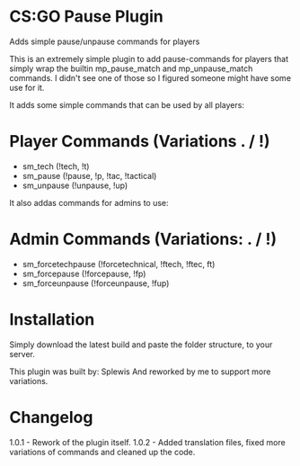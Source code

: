 # CS:GO Pause Plugin
Adds simple pause/unpause commands for players

This is an extremely simple plugin to add pause-commands for players that simply wrap the builtin mp_pause_match and mp_unpause_match commands. I didn't see one of those so I figured someone might have some use for it.

It adds some simple commands that can be used by all players:

# Player Commands (Variations . / !)
* sm_tech (!tech, !t)
* sm_pause (!pause, !p, !tac, !tactical)
* sm_unpause (!unpause, !up)

It also addas commands for admins to use:
# Admin Commands (Variations: . / !)
* sm_forcetechpause (!forcetechnical, !ftech, !ftec, ft)
* sm_forcepause (!forcepause, !fp)
* sm_forceunpause (!forceunpause, !fup)

# Installation
Simply download the latest build and paste the folder structure, to your server.

This plugin was built by: Splewis
And reworked by me to support more variations.

# Changelog
1.0.1 - Rework of the plugin itself.
1.0.2 - Added translation files, fixed more variations of commands and cleaned up the code.
